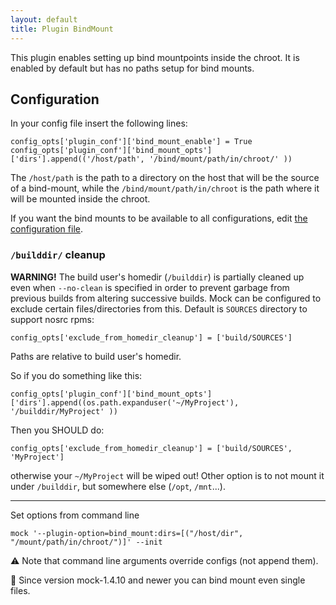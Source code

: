 ```yaml
---
layout: default
title: Plugin BindMount
---
```


This plugin enables setting up bind mountpoints inside the chroot. It is enabled by default but has no paths setup for bind mounts.


## Configuration

In your config file insert the following lines:

    config_opts['plugin_conf']['bind_mount_enable'] = True
    config_opts['plugin_conf']['bind_mount_opts']['dirs'].append(('/host/path', '/bind/mount/path/in/chroot/' ))

The `/host/path` is the path to a directory on the host that will be the source of a bind-mount, while the `/bind/mount/path/in/chroot` is the path where it will be mounted inside the chroot.

If you want the bind mounts to be available to all configurations, edit [the configuration file](Home#generate-custom-config-file).

### `/builddir/` cleanup

**WARNING!** The build user's homedir (`/builddir`)  is partially cleaned up even when `--no-clean` is
specified in order to prevent garbage from previous builds from altering
successive builds. Mock can be configured to exclude certain files/directories
from this. Default is `SOURCES` directory to support nosrc rpms:

    config_opts['exclude_from_homedir_cleanup'] = ['build/SOURCES']

Paths are relative to build user's homedir.

So if you do something like this:

	config_opts['plugin_conf']['bind_mount_opts']['dirs'].append((os.path.expanduser('~/MyProject'), '/builddir/MyProject' ))

Then you SHOULD do:

    config_opts['exclude_from_homedir_cleanup'] = ['build/SOURCES', 'MyProject']

otherwise your `~/MyProject` will be wiped out!
Other option is to not mount it under `/builddir`, but somewhere else (`/opt`, `/mnt`...).

***

Set options from command line
```
mock '--plugin-option=bind_mount:dirs=[("/host/dir", "/mount/path/in/chroot/")]' --init
```

:warning: Note that command line arguments override configs (not append them).

:notebook: Since version  mock-1.4.10 and newer you can bind mount even single files.
